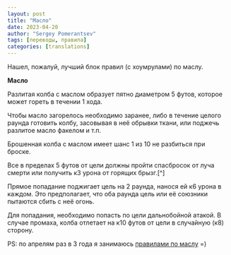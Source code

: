 ```yaml
---
layout: post
title: "Масло"
date: 2023-04-20
author: "Sergey Pomerantsev"
tags: [переводы, правила]
categories: [translations]
---
```


Нашел, пожалуй, лучший блок правил (с хоумрулами) по маслу.

**Масло**

Разлитая колба с маслом образует пятно диаметром 5 футов, которое может гореть в течении 1 хода.

Чтобы масло загорелось необходимо заранее, либо в течение целого раунда готовить колбу, засовывая в неё обрывки ткани, или поджечь разлитое масло факелом и т.п.

Брошенная колба с маслом имеет шанс 1 из 10 не разбиться при броске.

Все в пределах 5 футов от цели должны пройти спасбросок от луча смерти или получить к3 урона от горящих брызг.[^]

Прямое попадание поджигает цель на 2 раунда, нанося ей к6 урона в каждом. Это предполагает, что оба раунда цель или её союзники пытаются сбить с неё огонь.

Для попадания, необходимо попасть по цели дальнобойной атакой. В случае промаха, колба отлетает на к10 футов от цели в случайную (к8) сторону.

[^1]: Эта и строчка выше --- опциональны, но я предлагаю, либо обе их убирать, либо обе оставить.

PS: по апрелям раз в 3 года я занимаюсь [правилами по маслу](/posts/масло/) =)
